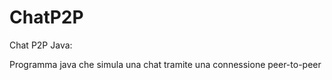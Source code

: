 # ChatP2P
Chat P2P Java:
  
Programma java che simula una chat tramite una connessione peer-to-peer
